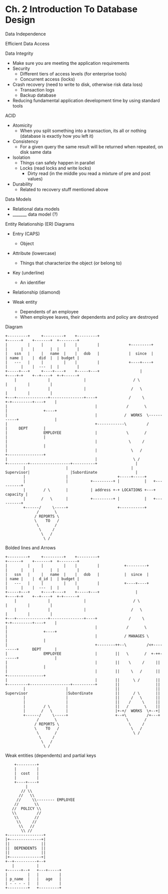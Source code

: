# Ch. 2 Introduction To Database Design
Data Independence

Efficient Data Access

Data Integrity
- Make sure you are meeting the application requirements
- Security
  - Different tiers of access levels (for enterprise tools)
  - Concurrent access (locks)
- Crash recovery (need to write to disk, otherwise risk data loss)
  - Transaction logs 
  - Backup database
- Reducing fundamental application development time by using standard tools

ACID
- Atomicity
  - When you split something into a transaction, its all or nothing (database is exactly how you left it)
- Consistency
  - For a given query the same result will be returned when repeated, on disk same data
- Isolation
  - Things can safely happen in parallel
  - Locks (read locks and write locks)
    - Dirty read (in the middle you read a mixture of pre and post values)
- Durability 
  - Related to recovery stuff mentioned above

Data Models
- Relational data models
- _______ data model (?)

Entity Relationship (ER) Diagrams
- Entry (CAPS)
  - Object 
- Attribute (lowercase)
  - Things that characterize the object (or belong to)
- Key (underline)
  - An identifier
- Relationship (diamond)

- Weak entity 
  - Dependents of an employee 
  - When employee leaves, their dependents and policy are destroyed

Diagram

    +---------+     +---------+    +---------+                                +------+    +-------+  +--------+
    |         |     |         |    |         |             +---------+        |      |    |       |  |        |
    |   ssn   |     |   name  |    |   dob   |             |  since  |        | name |    |  did  |  | budget |
    |   ---   |     |         |    |         |             +----+----+        |      |    |  ---  |  |        |
    +-----+---+     +----+----+    +-----+---+                  |             +----+-+    +--+----+  +-+------+
        |              |               |                     / \                 |         |         |
        |              |               |                    /   \                |         |         |
    +---+--------------+---------------+----+              /     \             +-+---------+----+    |
    |                                       |             /       \            |                +----+
    |                                       |            /  WORKS  \-----------+                |
    |                                       +------------\         /           |     DEPT       |
    |                EMPLOYEE               |             \       /            |                |
    |                                       |              \     /             |                |
    |                                       |               \   /              +----------------+
    |                                       |                \ /
    +---------+------------------+----------+                 |
            |                  |                            |
    Supervisor|                  |Subordinate                 |
            |                  |                      +-----+-----+
            |                  |          +---------+ |           |   +----------+
            |        / \       |          | address +-+ LOCATIONS +---+ capacity |
            |       /   \      |          +---------+ |           |   +----------+
            +------/     \-----+                      +-----------+
                  /       \
                 / REPORTS \
                 \    TO   /
                  \       /
                   \     /
                    \   /
                     \ /


Bolded lines and Arrows


    +---------+     +---------+    +---------+                                +------+    +-------+  +--------+
    |         |     |         |    |         |           +---------+          |      |    |       |  |        |
    |   ssn   |     |   name  |    |   dob   |           |  since  |          | name |    |  d_id |  | budget |
    |   ---   |     |         |    |         |           +----+----+          |      |    |  ---  |  |        |
    +-----+---+     +----+----+    +-----+---+                |               +----+-+    +--+----+  +-+------+
        |              |               |                     / \                 |         |         |
        |              |               |                    /   \                |         |         |
    +---+--------------+---------------+----+              /     \             +-+---------+----+    |
    |                                       |             /       \            |                +----+
    |                                       |            / MANAGES \           |                |
    |                                       +--------++--\         /<+---------+      DEPT      |
    |                EMPLOYEE               |        ||   \       /  +-++------+                |
    |                                       |        ||    \     /     ||      |                |
    |                                       |        ||     \   /      ||      +----------------+
    |                                       |        ||      \ /       ||
    +---------+------------------+----------+        ||                ||
            |                  |                     ||                ||
    Supervisor                 |Subordinate          ||      / \       ||
            |                  |                     ||     /   \      ||
            |                  |                     ||    /     \     ||
            |        / \       |                     ||   /       \    ||
            |       /   \      |                     |+-+/  WORKS  \+--+|
            +------/     \-----+                     +--+\         /+---+
                  /       \                               \       /
                 / REPORTS \                               \     /
                 \    TO   /                                \   /
                  \       /                                  \ /
                   \     /
                    \   /
                     \ /

Weak entities (dependents) and partial keys

        +---------+
        |         |
        |  cost   |
        |         |
        +----+----+
             |
           // \\
          //   \\
         //     \\-------- EMPLOYEE
        //       \\
       //  POLICY \\
       \\         //
        \\       //
         \\     //
          \\   //
           \\ //
    +----------------+
    |+--------------+|
    ||              ||
    ||  DEPENDENTS  ||
    ||              ||
    |+--------------+|
    +--+----------+--+
       |          |
    +------+--+   +---+-----+
    |         |   |         |
    | p_name  |   |   age   |
    | - - - - |   |         |
    +---------+   +---------+

